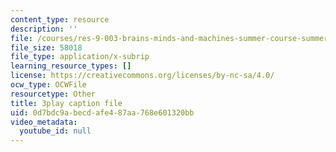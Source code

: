 ```yaml
---
content_type: resource
description: ''
file: /courses/res-9-003-brains-minds-and-machines-summer-course-summer-2015/0d7bdc9abecdafe487aa768e601320bb_1kel8U86EVE.srt
file_size: 58018
file_type: application/x-subrip
learning_resource_types: []
license: https://creativecommons.org/licenses/by-nc-sa/4.0/
ocw_type: OCWFile
resourcetype: Other
title: 3play caption file
uid: 0d7bdc9a-becd-afe4-87aa-768e601320bb
video_metadata:
  youtube_id: null
---
```

